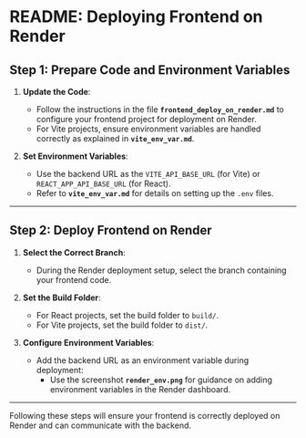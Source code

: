 
# README: Deploying Frontend on Render

## Step 1: Prepare Code and Environment Variables

1. **Update the Code**:
   - Follow the instructions in the file **`frontend_deploy_on_render.md`** to configure your frontend project for deployment on Render.
   - For Vite projects, ensure environment variables are handled correctly as explained in **`vite_env_var.md`**.

2. **Set Environment Variables**:
   - Use the backend URL as the `VITE_API_BASE_URL` (for Vite) or `REACT_APP_API_BASE_URL` (for React).
   - Refer to **`vite_env_var.md`** for details on setting up the `.env` files.

---

## Step 2: Deploy Frontend on Render

1. **Select the Correct Branch**:
   - During the Render deployment setup, select the branch containing your frontend code.

2. **Set the Build Folder**:
   - For React projects, set the build folder to `build/`.
   - For Vite projects, set the build folder to `dist/`.

3. **Configure Environment Variables**:
   - Add the backend URL as an environment variable during deployment:
     - Use the screenshot **`render_env.png`** for guidance on adding environment variables in the Render dashboard.

---

Following these steps will ensure your frontend is correctly deployed on Render and can communicate with the backend.
